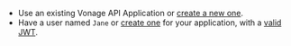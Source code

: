 - Use an existing Vonage API Application or [create a new one](/tutorials/client-sdk-generate-test-credentials).
- Have a user named `Jane` or [create one](/tutorials/client-sdk-generate-test-credentials#create-a-user) for your application, with a [valid JWT](/tutorials/client-sdk-generate-test-credentials).
